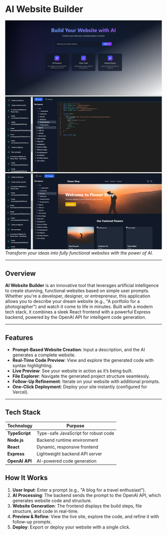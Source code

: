 # AI Website Builder

![alt text](image.png)  
![alt text](image-2.png)
![alt text](image-1.png)
*Transform your ideas into fully functional websites with the power of AI.*

---

## Overview

**AI Website Builder** is an innovative tool that leverages artificial intelligence to create stunning, functional websites based on simple user prompts. Whether you're a developer, designer, or entrepreneur, this application allows you to describe your dream website (e.g., "A portfolio for a photographer") and watch it come to life in minutes. Built with a modern tech stack, it combines a sleek React frontend with a powerful Express backend, powered by the OpenAI API for intelligent code generation.

---

## Features

- **Prompt-Based Website Creation**: Input a description, and the AI generates a complete website.
- **Real-Time Code Preview**: View and explore the generated code with syntax highlighting.
- **Live Preview**: See your website in action as it’s being built.
- **File Explorer**: Navigate the generated project structure seamlessly.
- **Follow-Up Refinement**: Iterate on your website with additional prompts.
- **One-Click Deployment**: Deploy your site instantly (configured for Vercel).

---

## Tech Stack

| Technology       | Purpose                      |
|------------------|------------------------------|
| **TypeScript**   | Type-safe JavaScript for robust code |
| **Node.js**      | Backend runtime environment  |
| **React**        | Dynamic, responsive frontend |
| **Express**      | Lightweight backend API server |
| **OpenAI API**   | AI-powered code generation  |

## How It Works

1. **User Input**: Enter a prompt (e.g., "A blog for a travel enthusiast").
2. **AI Processing**: The backend sends the prompt to the OpenAI API, which generates website code and structure.
3. **Website Generation**: The frontend displays the build steps, file structure, and code in real-time.
4. **Preview & Refine**: View the live site, explore the code, and refine it with follow-up prompts.
5. **Deploy**: Export or deploy your website with a single click.